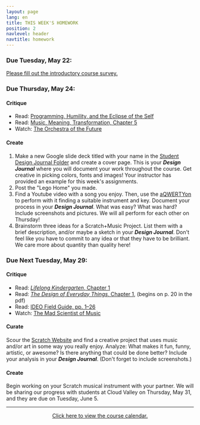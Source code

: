 ```yaml
---
layout: page
lang: en
title: THIS WEEK'S HOMEWORK
position: 2
navlevel: header
navtitle: homework
---
```

### Due Tuesday, May 22:
[Please fill out the introductory course survey.](https://goo.gl/forms/Hc11i0FycFeF6Dbt1)

### Due Thursday, May 24:
#### Critique
* Read: [Programming, Humility, and the Eclipse of the Self](https://drive.google.com/open?id=1C2lfLAJ0Qm8_o_FLdfVCCpVaijby1Hqx)
* Read: [Music, Meaning, Transformation, Chapter 5](https://drive.google.com/open?id=1nTz9PQF24GHVpRCbPPUlUK0wv3n1mDOz)
* Watch: [The Orchestra of the Future](https://www.ted.com/talks/ge_wang_the_diy_orchestra_of_the_future)

#### Create
1. Make a new Google slide deck titled with your name in the [Student Design Journal Folder](https://drive.google.com/open?id=1GS1H-5JEHPHAe8OgHM3DpHbzuXnvfvWx) and create a cover page. This is your ***Design Journal*** where you will document your work throughout the course. Get creative in picking colors, fonts and images! Your instructor has provided an example for this week's assignments.
2. Post the "Lego Home" you made.
3. Find a Youtube video with a song you enjoy. Then, use the [aQWERTYon](https://apps.musedlab.org/aqwertyon/) to perform with it finding a suitable instrument and key. Document your process in your ***Design Journal***. What was easy? What was hard? Include screenshots and pictures. We will all perform for each other on Thursday!
4. Brainstorm three ideas for a Scratch+Music Project. List them with a brief description, and/or maybe a sketch in your ***Design Journal***. Don't feel like you have to commit to any idea or that they have to be brilliant. We care more about quantity than quality here!

### Due Next Tuesday, May 29:
#### Critique
* Read: [*Lifelong Kindergarten*, Chapter 1](https://drive.google.com/open?id=1T3XMAZ_k5On9gF6o8m2KSqIBtCMLx80_)
* Read: [*The Design of Everyday Things*, Chapter 1](https://drive.google.com/open?id=1RUOBMvSxUY9QhSlO4MmMfIESz_LbzKaH), (begins on p. 20 in the pdf)
* Read: [IDEO Field Guide, pp. 1–26](https://drive.google.com/open?id=1sRnx_Wmyi7MgkJY4VkEiR-4W_DHxqtRS)
* Watch: [The Mad Scientist of Music](https://www.ted.com/talks/mark_applebaum_the_mad_scientist_of_music)

#### Curate
Scour the [Scratch Website](https://scratch.mit.edu) and find a creative project that uses music and/or art in some way you really enjoy. Analyze: What makes it fun, funny, artistic, or awesome? Is there anything that could be done better? Include your analysis in your ***Design Journal***. (Don't forget to include screenshots.)

#### Create
Begin working on your Scratch musical instrument with your partner. We will be sharing our progress with students at Cloud Valley on Thursday, May 31, and they are due on Tuesday, June 5.

***
<center><a href='https://docs.google.com/spreadsheets/d/1VG1K4f6eRtQaxqVSOX7DTNqgoiA7TVCsjpQANqhlb4s/edit?usp=sharing' target="_blank">Click here to view the course calendar.</a></center>
